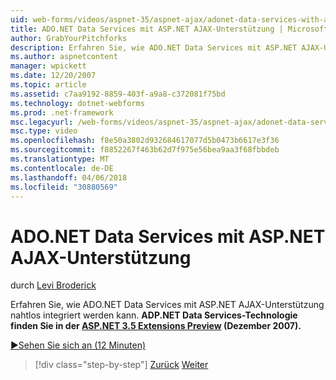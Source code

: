 ```yaml
---
uid: web-forms/videos/aspnet-35/aspnet-ajax/adonet-data-services-with-aspnet-ajax-support
title: ADO.NET Data Services mit ASP.NET AJAX-Unterstützung | Microsoft Docs
author: GrabYourPitchforks
description: Erfahren Sie, wie ADO.NET Data Services mit ASP.NET AJAX-Unterstützung nahtlos integriert werden kann. ADP.NET Data Services-Technologie finden Sie in der ASP.NET 3.5 e...
ms.author: aspnetcontent
manager: wpickett
ms.date: 12/20/2007
ms.topic: article
ms.assetid: c7aa9192-8859-403f-a9a8-c372081f75bd
ms.technology: dotnet-webforms
ms.prod: .net-framework
msc.legacyurl: /web-forms/videos/aspnet-35/aspnet-ajax/adonet-data-services-with-aspnet-ajax-support
msc.type: video
ms.openlocfilehash: f8e50a3802d932684617077d5b0473b6617e3f36
ms.sourcegitcommit: f8852267f463b62d7f975e56bea9aa3f68fbbdeb
ms.translationtype: MT
ms.contentlocale: de-DE
ms.lasthandoff: 04/06/2018
ms.locfileid: "30880569"
---
```

<a name="adonet-data-services-with-aspnet-ajax-support"></a>ADO.NET Data Services mit ASP.NET AJAX-Unterstützung
====================
durch [Levi Broderick](https://github.com/GrabYourPitchforks)

Erfahren Sie, wie ADO.NET Data Services mit ASP.NET AJAX-Unterstützung nahtlos integriert werden kann. **ADP.NET Data Services-Technologie finden Sie in der [ASP.NET 3.5 Extensions Preview](https://www.asp.net/downloads/35-sp1#find) (Dezember 2007).**

[&#9654;Sehen Sie sich an (12 Minuten)](https://channel9.msdn.com/Blogs/ASP-NET-Site-Videos/adonet-data-services-with-aspnet-ajax-support)

> [!div class="step-by-step"]
> [Zurück](aspnet-ajax-a-demonstration-of-aspnet-ajax.md)
> [Weiter](introduction-to-aspnet-ajax-history.md)
